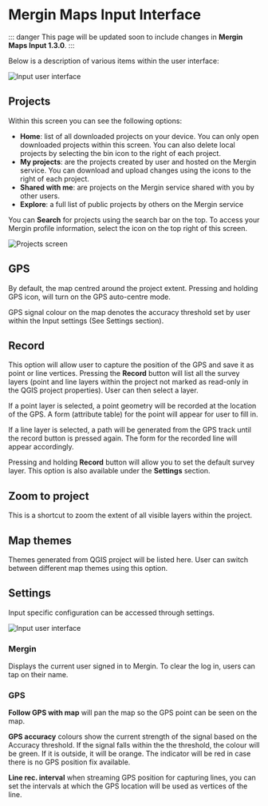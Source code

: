 # Mergin Maps Input Interface

::: danger
This page will be updated soon to include changes in **Mergin Maps Input 1.3.0**.
:::

Below is a description of various items within the user interface:

![Input user interface](./input_gui.png)

## Projects

Within this screen you can see the following options:
- **Home**: list of all downloaded projects on your device. You can only open downloaded projects within this screen. You can also delete local projects by selecting the bin icon to the right of each project.
- **My projects**: are the projects created by user and hosted on the Mergin service. You can download and upload changes using the icons to the right of each project.
- **Shared with me**: are projects on the Mergin service shared with you by other users.
- **Explore**: a full list of public projects by others on the Mergin service

You can **Search** for projects using the search bar on the top. To access your Mergin profile information, select the icon on the top right of this screen.

![Projects screen](./input_screen.jpg)

## GPS
By default, the map centred around the project extent. Pressing and holding GPS icon, will turn on the GPS auto-centre mode.

GPS signal colour on the map denotes the accuracy threshold set by user within the Input settings (See Settings section).

## Record
This option will allow user to capture the position of the GPS and save it as point or line vertices. Pressing the **Record**  button will list all the survey layers (point and line layers within the project not marked as read-only in the QGIS project properties). User can then select a layer.

If a point layer is selected, a point geometry will be recorded at the location of the GPS. A form (attribute table) for the point will appear for user to fill in.

If a line layer is selected, a path will be generated from the GPS track until the record button is pressed again. The form for the recorded line will appear accordingly.

Pressing and holding **Record** button will allow you to set the default survey layer. This option is also available under the **Settings** section.

## Zoom to project
This is a shortcut to zoom the extent of all visible layers within the project.

## Map themes
Themes generated from QGIS project will be listed here. User can switch between different map themes using this option.

## Settings
Input specific configuration can be accessed through settings.

![Input user interface](./input_settings.png)

### Mergin

Displays the current user signed in to Mergin. To clear the log in, users can tap on their name.

### GPS

**Follow GPS with map** will pan the map so the GPS point can be seen on the map.

**GPS accuracy** colours show the current strength of the signal based on the Accuracy threshold. If the signal falls within the the threshold, the colour will be green. If it is outside, it will be orange. The indicator will be red in case there is no GPS position fix available.

**Line rec. interval** when streaming GPS position for capturing lines, you can set the intervals at which the GPS location will be used as vertices of the line.
